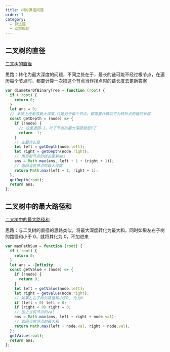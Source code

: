 ```yaml
---
title: 树的直径问题
order: 1
category:
  - 算法题
  - 动态规划
---
```


## 二叉树的直径

[二叉树的直径](https://leetcode.cn/problems/diameter-of-binary-tree/)

思路：转化为最大深度的问题，不同之处在于，最长的链可能不经过根节点，在遍历每个节点时，都要计算一次把这个节点当作拐点时的链长度去更新答案

```js
var diameterOfBinaryTree = function (root) {
  if (!root) {
    return 0;
  }
  let ans = 0;
  // 本质上还是求最大深度,只是对于每个节点，都需要计算以它为转折点的链的长度
  const getDepth = (node) => {
    if (!node) {
      // 这里返回-1，叶子节点的最大深度就是0了
      return -1;
    }
    // 左最大长度
    let left = getDepth(node.left);
    let right = getDepth(node.right);
    // 用当前节点的链去更新ans
    ans = Math.max(ans, left + 1 + (right + 1));
    // 返回当前节点的最大深度
    return Math.max(left + 1, right + 1);
  };
  getDepth(root);
  return ans;
};
```

## 二叉树中的最大路径和

[二叉树中的最大路径和](https://leetcode.cn/problems/binary-tree-maximum-path-sum/description/)

思路：与二叉树的直径的思路类似，将最大深度转化为最大和，同时如果左右子树的路径和小于 0，就将其化为 0，不加进来

```js
var maxPathSum = function (root) {
  if (!root) {
    return 0;
  }
  let ans = -Infinity;
  const getValue = (node) => {
    if (!node) {
      return 0;
    }
    let left = getValue(node.left);
    let right = getValue(node.right);
    // 如果左右子树的路径和小于0, 化为0
    if (left < 0) left = 0;
    if (right < 0) right = 0;
    // 加上当前节点的val
    ans = Math.max(ans, left + right + node.val);
    // 返回当前节点的最大和
    return Math.max(left + node.val, right + node.val);
  };
  getValue(root);
  return ans;
};
```
